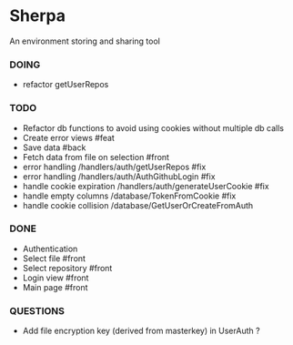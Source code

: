 # Sherpa
An environment storing and sharing tool

### DOING
- refactor getUserRepos

### TODO 
- Refactor db functions to avoid using cookies without multiple db calls
- Create error views #feat
- Save data #back
- Fetch data from file on selection #front
- error handling /handlers/auth/getUserRepos #fix
- error handling /handlers/auth/AuthGithubLogin #fix
- handle cookie expiration /handlers/auth/generateUserCookie #fix
- handle empty columns /database/TokenFromCookie #fix
- handle cookie collision /database/GetUserOrCreateFromAuth

### DONE
- Authentication
- Select file #front
- Select repository #front
- Login view #front
- Main page #front

### QUESTIONS
- Add file encryption key (derived from masterkey) in UserAuth ?
